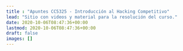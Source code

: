 ```yaml
---
title : "Apuntes CC5325 - Introducción al Hacking Competitivo"
lead: "Sitio con videos y material para la resolución del curso."
date: 2020-10-06T08:47:36+00:00
lastmod: 2020-10-06T08:47:36+00:00
draft: false
images: []
---
```

